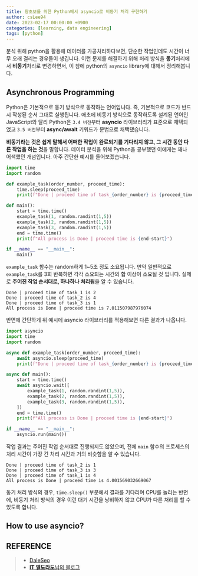 ```yaml
---
title: 왕초보를 위한 Python에서 asyncio로 비동기 처리 구현하기
author: csLee94
date: 2023-02-17 00:00:00 +0900
categories: [learning, data engineering]
tags: [python]
---
```


분석 위해 python을 활용해 데이터를 가공처리하다보면, 단순한 작업인데도 시간이 너무 오래 걸리는 경우들이 생깁니다. 이런 문제를 해결하기 위해 처리 방식을 **동기**처리에서 **비동기**처리로 변경하면서, 이 참에 python의 `asyncio` library에 대해서 정리해봅니다.

## Asynchronous Programming
Python은 기본적으로 동기 방식으로 동작하는 언어입니다. 즉, 기본적으로 코드가 반드시 작성된 순서 그대로 실행됩니다. 애초에 비동기 방식으로 동작하도록 설계된 언어인 JavaScript와 달리 Python은 `3.4 버전`부터 **asyncio** 라이브러리가 표준으로 채택되었고 `3.5 버전`부터 **async/await** 키워드가 문법으로 채택됐습니다.

**비동기라는 것은 쉽게 말해서 어떠한 작업이 완료되기를 기다리지 않고, 그 시간 동안 다른 작업을 하는 것**을 말합니다. 데이터 분석을 위해 Python을 공부했던 이에게는 꽤나 어색했던 개념입니다. 아주 간단한 예시를 들어보겠습니다.

```python
import time
import random 

def example_task(order_number, proceed_time):
    time.sleep(proceed_time)
    print(f"Done | proceed time of task_{order_number} is {proceed_time}")

def main():
    start = time.time()
    example_task(1, random.randint(1,5))
    example_task(2, random.randint(1,5))
    example_task(3, random.randint(1,5))
    end = time.time()
    print(f"All process is Done | proceed time is {end-start}")

if __name__ == "__main__":
    main()
```

`example_task` 함수는 random하게 1~5초 정도 소요됩니다. 만약 일반적으로 `example_task`를 3회 반복하면 각각 소요되는 시간의 합 이상이 소요될 것 입니다. 실제로 **주어진 작업 순서대로, 하나하나 처리됨**을 알 수 있습니다.

```terminal
Done | proceed time of task_1 is 2
Done | proceed time of task_2 is 4
Done | proceed time of task_3 is 1
All process is Done | proceed time is 7.011507987976074
```

반면에 간단하게 위 예시에 asyncio 라이브러리를 적용해보면 다른 결과가 나옵니다.

```python
import asyncio
import time
import random

async def example_task(order_number, proceed_time):
    await asyncio.sleep(proceed_time)
    print(f"Done | proceed time of task_{order_number} is {proceed_time}")

async def main():
    start = time.time()
    await asyncio.wait([
        example_task(1, random.randint(1,5)),
        example_task(2, random.randint(1,5)),
        example_task(3, random.randint(1,5)),
    ])
    end = time.time()
    print(f"All process is Done | proceed time is {end-start}")

if __name__ == "__main__":
    asyncio.run(main())
```

작업 결과는 주어진 작업 순서대로 진행되지도 않았으며, 전체 `main` 함수의 프로세스의 처리 시간이 가장 긴 처리 시간과 거의 비슷함을 알 수 있습니다.

```terminal
Done | proceed time of task_2 is 1
Done | proceed time of task_3 is 3
Done | proceed time of task_1 is 4
All process is Done | proceed time is 4.001569032669067
```

동기 처리 방식의 경우, `time.sleep()` 부분에서 결과를 기다리며 CPU를 놀리는 반면에, 비동기 처리 방식의 경우 이런 대기 시간을 낭비하지 않고 CPU가 다른 처리를 할 수 있도록 합니다.

## How to use asyncio?



## REFERENCE
> - [DaleSeo](https://www.daleseo.com/python-asyncio/)
> - [**IT 엘도라도**님의 블로그](https://it-eldorado.tistory.com/159)